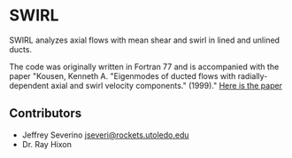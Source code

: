 # SWIRL

SWIRL analyzes axial flows with mean shear and swirl in lined and unlined ducts.

The code was originally written in Fortran 77 and is accompanied with the paper
"Kousen, Kenneth A. "Eigenmodes of ducted flows with radially-dependent axial 
and swirl velocity components." (1999)." [Here is the paper](https://core.ac.uk/download/pdf/10475014.pdf)

## Contributors
- Jeffrey Severino <jseveri@rockets.utoledo.edu>
- Dr. Ray Hixon 
